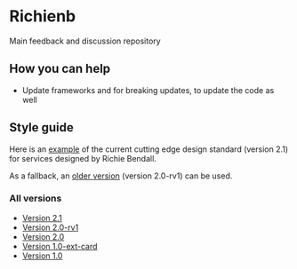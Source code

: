 # Richienb

Main feedback and discussion repository

## How you can help

- Update frameworks and for breaking updates, to update the code as well

## Style guide

Here is an [example](https://codepen.io/Richienb/full/gqrEdR) of the current cutting edge design standard (version 2.1) for services designed by Richie Bendall.

As a fallback, an [older version](https://codepen.io/Richienb/full/ZwOGRX) (version 2.0-rv1) can be used.

### All versions

- [Version 2.1](https://codepen.io/Richienb/full/gqrEdR)
- [Version 2.0-rv1](https://codepen.io/Richienb/full/ZwOGRX)
- [Version 2.0](https://codepen.io/Richienb/full/wNwrrN)
- [Version 1.0-ext-card](https://codepen.io/Richienb/full/mvEJod)
- [Version 1.0](https://codepen.io/Richienb/full/XqObQO)
